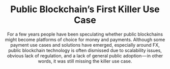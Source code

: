 ---
layout: "post"
title: "Public Blockchain’s First Killer Use Case"
subtitle: "For a few years people have been speculating whether public blockchains might become platforms of choice for money and payments. Although some payment use cases and solutions have emerged, especially around FX, public blockchain technology is often dismissed due to scalability issues, obvious lack of regulation, and a lack of general public adoption — in other words, it was still missing the killer use case."
image: "default.jpg"
category: "Blog"
tags: ["Blockchain", "Innovation", "Use case"]
link:
  type: "external"
  source: "medium"
  url: "https://medium.com/@AppBlockchain_/public-blockchains-first-killer-use-case-9dcc27c62207"
---